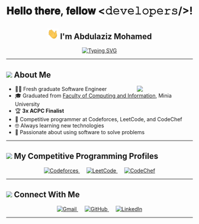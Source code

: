 
<div align="center" width="50">
<h1> 𝐇𝐞𝐥𝐥𝐨 𝐭𝐡𝐞𝐫𝐞, 𝐟𝐞𝐥𝐥𝐨𝐰 <𝚍𝚎𝚟𝚎𝚕𝚘𝚙𝚎𝚛𝚜/>!</h1>
</div>

<h2 align="center"><img src="https://github.com/ABSphreak/ABSphreak/blob/master/gifs/Hi.gif" width="30"> I'm Abdulaziz Mohamed </h1>

<p align="center">
  <a href="https://git.io/typing-svg">
    <img src="https://readme-typing-svg.demolab.com?font=Fira+Code&pause=1000&color=D2A306&center=true&vCenter=true&width=600&lines=Software+Engineer+%26+Competitive+Programmer;3x+ACPC+Finalist;Passionate+About+Problem+Solving;Always+Learning+New+Things" alt="Typing SVG" />
  </a>
</p>

---

## <img src = "https://i.pinimg.com/originals/3f/7e/4e/3f7e4eff7c96e9fe4b8b4b1ff3f7bdb5.gif" width="6.5%"> About Me

<img align="right" src="https://github.com/7oSkaaa/7oSkaaa/blob/main/Images/Right_Side.gif?raw=true" width="30%">

- 👨‍💻 Fresh graduate Software Engineer  
- 🎓 Graduated from [Faculty of Computing and Information](https://minia.edu.eg/fci/), Minia University  
- 🏆 **3x ACPC Finalist**  
- 👾 Competitive programmer at Codeforces, LeetCode, and CodeChef  
- 🤓 Always learning new technologies  
- 🚀 Passionate about using software to solve problems

---

## <img src="https://media4.giphy.com/media/dMLmQfCO7lCA2gX3tw/giphy.gif" width="10%"> My Competitive Programming Profiles

<div align="center">
  <a href="[https://codeforces.com/profile/zezo-mohamed22](https://codeforces.com/profile/AbdulazizMohamed)">
    <img src="https://img.icons8.com/external-tal-revivo-shadow-tal-revivo/50/000000/external-codeforces-programming-competitions-and-contests-programming-community-logo-shadow-tal-revivo.png" alt="Codeforces" width="6%">
  </a>
  &emsp;
  <a href="[https://leetcode.com/zezo-mohamed22](https://leetcode.com/u/zezo_mohamed22/)">
    <img src="https://img.icons8.com/external-tal-revivo-shadow-tal-revivo/50/000000/external-level-up-your-coding-skills-and-quickly-land-a-job-logo-shadow-tal-revivo.png" alt="LeetCode" width="6%">
  </a>
  &emsp;
  <a href="https://www.codechef.com/users/zezo-mohamed22">
    <img src="https://img.icons8.com/color/50/000000/codechef.png" alt="CodeChef" width="6%">
  </a>
</div>



---

## <img src="https://github.com/7oSkaaa/7oSkaaa/blob/main/Images/Connect-with-me.gif?raw=true" width="10%"> Connect With Me
<p align="center">
  <a href="mailto:abdulazizmohamed1912@gmail.com">
    <img src="https://img.shields.io/badge/Gmail-D14836?style=plastic&logo=gmail&logoColor=white" alt="Gmail">
  </a>
  &emsp;
  <a href="https://github.com/zezo-mohamed22">
    <img src="https://img.shields.io/badge/GitHub-%23181717.svg?style=plastic&logo=github&logoColor=white" alt="GitHub">
  </a>
  &emsp;
  <a href="https://www.linkedin.com/in/abdulaziz-mohamed-3127aa207/">
    <img src="https://img.shields.io/badge/LinkedIn-%230077B5.svg?style=plastic&logo=linkedin&logoColor=white" alt="LinkedIn">
  </a>
</p>

---
